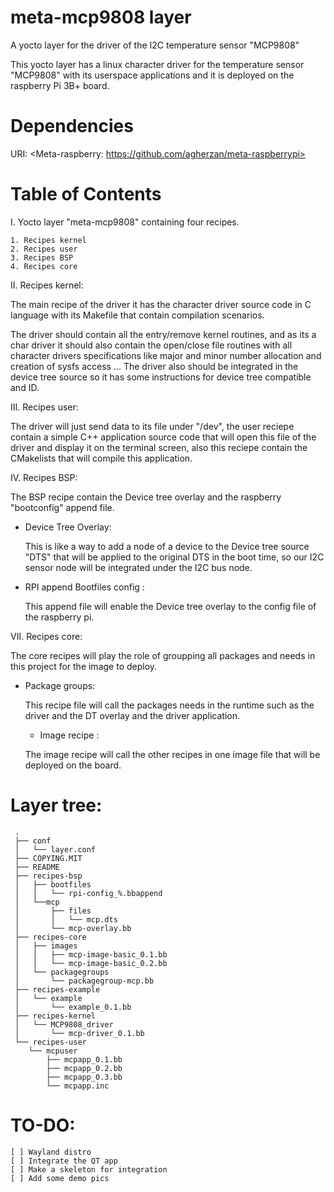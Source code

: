 # meta-mcp9808 layer
A yocto layer for the driver of the I2C temperature sensor "MCP9808" 

This yocto layer has a linux character driver for the temperature sensor "MCP9808" 
with its userspace applications and it is deployed on the raspberry Pi 3B+ board.




Dependencies
============

  URI: <Meta-raspberry: https://github.com/agherzan/meta-raspberrypi>
  

Table of Contents
=================

  I. Yocto layer "meta-mcp9808" containing four recipes. 
  
    1. Recipes kernel
    2. Recipes user
    3. Recipes BSP
    4. Recipes core
    
    
 II. Recipes kernel:
 
  The main recipe of the driver it has the character driver source code in C language with its Makefile that contain compilation scenarios.
  
  The driver should contain all the entry/remove kernel routines, and as its a char driver it should also contain the open/close file routines
  with all character drivers specifications like major and minor number allocation and creation of sysfs access ...
  The driver also should be integrated in the device tree source so it has some instructions for device tree compatible and ID.
  
  III. Recipes user:
  
  The driver will just send data to its file under "/dev", the user reciepe contain a simple C++ application source code that will open this file  of the driver and display it on the terminal screen, also this reciepe contain the CMakelists that will compile this application.
    
  IV. Recipes BSP: 
  
   The BSP recipe contain the Device tree overlay and the raspberry "bootconfig" append file.
   
   - Device Tree Overlay:

     This is like a way to add a node of a device to the Device tree source "DTS" that will be applied to the original DTS in the boot time, so our I2C sensor node will be integrated under the I2C bus node.
   
   - RPI append Bootfiles config :
     
     This append file will enable the Device tree overlay to the config file of the raspberry pi.
        
   VII. Recipes core: 
   
   The core recipes will play the role of groupping all packages and needs in this project for the image to deploy.
   
   - Package groups:
     
     This recipe file will call the packages needs in the runtime such as the driver and the DT overlay and the driver application.
     
      - Image recipe :
     
     The image recipe will call the other recipes in one image file that will be deployed on the board.

Layer tree:
============     

     .
     ├── conf
     │   └── layer.conf
     ├── COPYING.MIT
     ├── README
     ├── recipes-bsp
     │   ├── bootfiles
     │   │   └── rpi-config_%.bbappend
     │   └──mcp
     │       ├── files
     │       │   └── mcp.dts
     │       └── mcp-overlay.bb
     ├── recipes-core
     │   ├── images
     │   │   ├── mcp-image-basic_0.1.bb
     │   │   └── mcp-image-basic_0.2.bb
     │   └── packagegroups
     │       └── packagegroup-mcp.bb
     ├── recipes-example
     │   └── example
     │       └── example_0.1.bb
     ├── recipes-kernel
     │   └── MCP9808_driver
     │       └── mcp-driver_0.1.bb
     └── recipes-user
        └── mcpuser
            ├── mcpapp_0.1.bb
            ├── mcpapp_0.2.bb
            ├── mcpapp_0.3.bb
            └── mcpapp.inc
   



TO-DO:
============

    [ ] Wayland distro
    [ ] Integrate the QT app
    [ ] Make a skeleton for integration
    [ ] Add some demo pics

